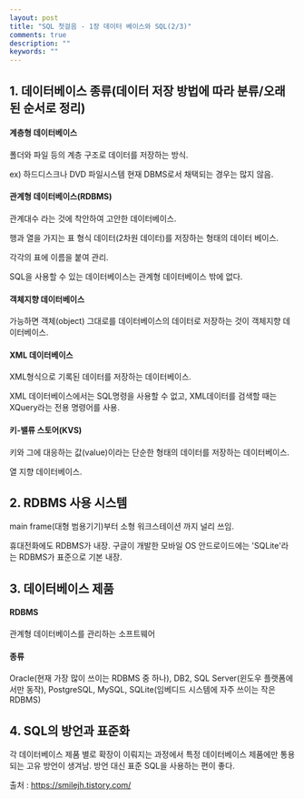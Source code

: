 ```yaml
---
layout: post
title: "SQL 첫걸음 - 1장 데이터 베이스와 SQL(2/3)"
comments: true
description: ""
keywords: ""
---
```


## 1. 데이터베이스 종류(데이터 저장 방법에 따라 분류/오래된 순서로 정리)

#### 계층형 데이터베이스
폴더와 파일 등의 계층 구조로 데이터를 저장하는 방식. 

ex) 하드디스크나 DVD 파일시스템 현재 DBMS로서 채택되는 경우는 많지 않음.

#### 관계형 데이터베이스(RDBMS) 
관계대수 라는 것에 착안하여 고안한 데이터베이스. 

행과 열을 가지는 표 형식 데이터(2차원 데이터)를 저장하는 형태의 데이터 베이스. 

각각의 표에 이름을 붙여 관리. 

SQL을 사용할 수 있는 데이터베이스는 관계형 데이터베이스 밖에 없다.

#### 객체지향 데이터베이스
가능하면 객체(object) 그대로를 데이터베이스의 데이터로 저장하는 것이 객체지향 데이터베이스. 

#### XML 데이터베이스
XML형식으로 기록된 데이터를 저장하는 데이터베이스. 

XML 데이터베이스에서는 SQL명령을 사용할 수 없고, XML데이터를 검색할 때는 XQuery라는 전용 명령어를 사용. 

#### 키-밸류 스토어(KVS)
키와 그에 대응하는 값(value)이라는 단순한 형태의 데이터를 저장하는 데이터베이스. 

열 지향 데이터베이스.


## 2. RDBMS 사용 시스템
main frame(대형 범용기기)부터 소형 워크스테이션 까지  널리 쓰임. 

휴대전화에도 RDBMS가 내장. 구글이 개발한 모바일 OS 안드로이드에는 'SQLite'라는 RDBMS가 표준으로 기본 내장. 


## 3. 데이터베이스 제품

#### RDBMS 
관계형 데이터베이스를 관리하는 소프트웨어

#### 종류 
Oracle(현재 가장 많이 쓰이는 RDBMS 중 하나), DB2, SQL Server(윈도우 플랫폼에서만 동작), PostgreSQL, MySQL, SQLite(임베디드 시스템에 자주 쓰이는 작은 RDBMS)


## 4. SQL의 방언과 표준화
각 데이터베이스 제품 별로 확장이 이뤄지는 과정에서 특정 데이터베이스 제품에만 통용되는 고유 방언이 생겨남.
방언 대신 표준 SQL을 사용하는 편이 좋다. 


출처 : https://smilejh.tistory.com/